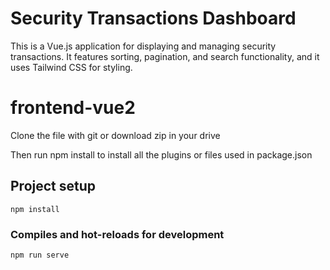 # Security Transactions Dashboard

This is a Vue.js application for displaying and managing security transactions. It features sorting, pagination, and search functionality, and it uses Tailwind CSS for styling.

# frontend-vue2

Clone the file with git or download zip in your drive

Then run npm install to install all the plugins or files used in package.json

## Project setup
```
npm install
```

### Compiles and hot-reloads for development
```
npm run serve
```
